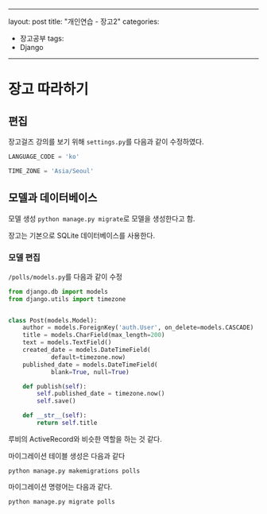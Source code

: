 
  
---
layout: post
title: "개인연습 - 장고2"
categories:
  - 장고공부
tags:
  - Django
---
# 장고 따라하기

## 편집
장고걸즈 강의를 보기 위해 `settings.py`를 다음과 같이 수정하였다.
~~~py
LANGUAGE_CODE = 'ko'

TIME_ZONE = 'Asia/Seoul'
~~~

## 모델과 데이터베이스

모델 생성
`python manage.py migrate`로 모델을 생성한다고 함.

장고는 기본으로 SQLite 데이터베이스를 사용한다.

### 모델 편집
`/polls/models.py`를 다음과 같이 수정
~~~py
from django.db import models
from django.utils import timezone


class Post(models.Model):
    author = models.ForeignKey('auth.User', on_delete=models.CASCADE)
    title = models.CharField(max_length=200)
    text = models.TextField()
    created_date = models.DateTimeField(
            default=timezone.now)
    published_date = models.DateTimeField(
            blank=True, null=True)

    def publish(self):
        self.published_date = timezone.now()
        self.save()

    def __str__(self):
        return self.title
~~~

루비의 ActiveRecord와 비슷한 역할을 하는 것 같다.

마이그레이션 테이블 생성은 다음과 같다

`python manage.py makemigrations polls`

마이그레이션 명령어는 다음과 같다.

`python manage.py migrate polls`

